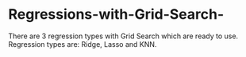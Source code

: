 # Regressions-with-Grid-Search-
There are 3 regression types with Grid Search which are ready to use. Regression types are: Ridge, Lasso and KNN.
